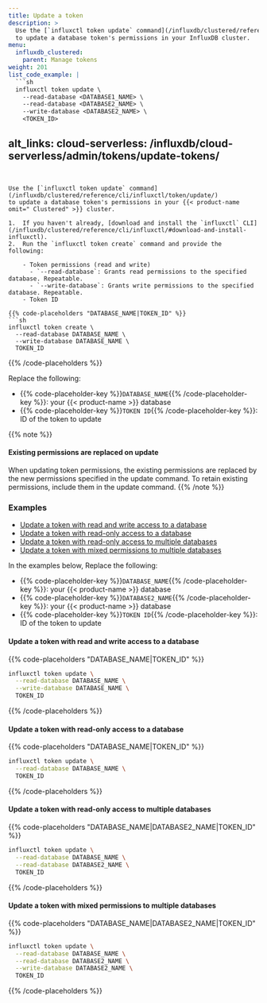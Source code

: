 ```yaml
---
title: Update a token
description: >
  Use the [`influxctl token update` command](/influxdb/clustered/reference/cli/influxctl/token/update/)
  to update a database token's permissions in your InfluxDB cluster.
menu:
  influxdb_clustered:
    parent: Manage tokens
weight: 201
list_code_example: |
  ```sh
  influxctl token update \
    --read-database <DATABASE1_NAME> \
    --read-database <DATABASE2_NAME> \
    --write-database <DATABASE2_NAME> \
    <TOKEN_ID>
  ```
alt_links:
  cloud-serverless: /influxdb/cloud-serverless/admin/tokens/update-tokens/
---
```


Use the [`influxctl token update` command](/influxdb/clustered/reference/cli/influxctl/token/update/)
to update a database token's permissions in your {{< product-name omit=" Clustered" >}} cluster.

1.  If you haven't already, [download and install the `influxctl` CLI](/influxdb/clustered/reference/cli/influxctl/#download-and-install-influxctl).
2.  Run the `influxctl token create` command and provide the following:

    - Token permissions (read and write)
      - `--read-database`: Grants read permissions to the specified database. Repeatable.
      - `--write-database`: Grants write permissions to the specified database. Repeatable.
    - Token ID

{{% code-placeholders "DATABASE_NAME|TOKEN_ID" %}}
```sh
influxctl token create \
  --read-database DATABASE_NAME \
  --write-database DATABASE_NAME \
  TOKEN_ID
```
{{% /code-placeholders %}}

Replace the following:

- {{% code-placeholder-key %}}`DATABASE_NAME`{{% /code-placeholder-key %}}: your {{< product-name >}} database
- {{% code-placeholder-key %}}`TOKEN ID`{{% /code-placeholder-key %}}: ID of the token to update

{{% note %}}
#### Existing permissions are replaced on update

When updating token permissions, the existing permissions are replaced by the
new permissions specified in the update command.
To retain existing permissions, include them in the update command.
{{% /note %}}

### Examples

- [Update a token with read and write access to a database](#update-a-token-with-read-and-write-access-to-a-database)
- [Update a token with read-only access to a database](#update-a-token-with-read-only-access-to-a-database)
- [Update a token with read-only access to multiple databases](#update-a-token-with-read-only-access-to-multiple-databases)
- [Update a token with mixed permissions to multiple databases](#update-a-token-with-mixed-permissions-to-multiple-databases)

In the examples below, Replace the following:

- {{% code-placeholder-key %}}`DATABASE_NAME`{{% /code-placeholder-key %}}: your {{< product-name >}} database
- {{% code-placeholder-key %}}`DATABASE2_NAME`{{% /code-placeholder-key %}}: your {{< product-name >}} database
- {{% code-placeholder-key %}}`TOKEN ID`{{% /code-placeholder-key %}}: ID of the token to update

#### Update a token with read and write access to a database

{{% code-placeholders "DATABASE_NAME|TOKEN_ID" %}}
```sh
influxctl token update \
  --read-database DATABASE_NAME \
  --write-database DATABASE_NAME \
  TOKEN_ID
```
{{% /code-placeholders %}}

#### Update a token with read-only access to a database

{{% code-placeholders "DATABASE_NAME|TOKEN_ID" %}}
```sh
influxctl token update \
  --read-database DATABASE_NAME \
  TOKEN_ID
```
{{% /code-placeholders %}}

#### Update a token with read-only access to multiple databases

{{% code-placeholders "DATABASE_NAME|DATABASE2_NAME|TOKEN_ID" %}}
```sh
influxctl token update \
  --read-database DATABASE_NAME \
  --read-database DATABASE2_NAME \
  TOKEN_ID
```
{{% /code-placeholders %}}

#### Update a token with mixed permissions to multiple databases

{{% code-placeholders "DATABASE_NAME|DATABASE2_NAME|TOKEN_ID" %}}
```sh
influxctl token update \
  --read-database DATABASE_NAME \
  --read-database DATABASE2_NAME \
  --write-database DATABASE2_NAME \
  TOKEN_ID
```
{{% /code-placeholders %}}

